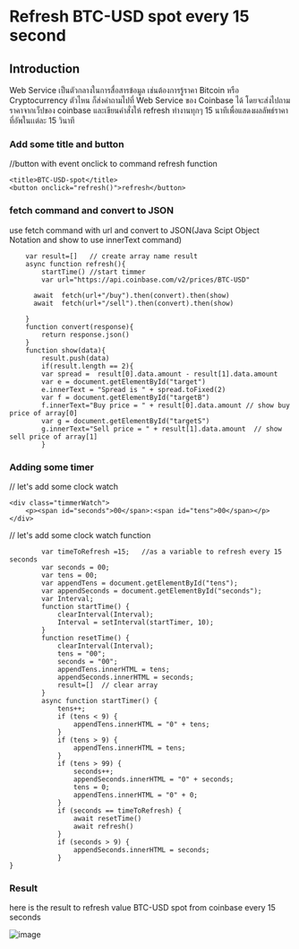 # Refresh BTC-USD spot every 15 second


## Introduction
Web Service เป็นตัวกลางในการสื่อสารข้อมูล เช่นต้องการรู้ราคา Bitcoin
หรือ Cryptocurrency ตัวไหน ก็ส่งคําถามไปที่ Web Service ของ Coinbase ได้ โดยจะส่งไปถามราคาจากเว็ปของ coinbase และเขียนคำสั่งให้ refresh ทำงานทุกๆ 15 นาทีเพื่อแสดงผลลัพธ์ราคาที่อัพในเเต่ละ 15 วินาที

### Add some title and button
//button with event onclick to command refresh function
>
    <title>BTC-USD-spot</title>
    <button onclick="refresh()">refresh</button>
>


### fetch command and convert to JSON
use fetch command with url and convert to JSON(Java Scipt Object Notation and show to use innerText command)
>
        var result=[]   // create array name result
        async function refresh(){
            startTime() //start timmer
            var url="https://api.coinbase.com/v2/prices/BTC-USD"

          await  fetch(url+"/buy").then(convert).then(show)
          await  fetch(url+"/sell").then(convert).then(show)
            
        }
        function convert(response){
            return response.json()
        }
        function show(data){
            result.push(data)
            if(result.length == 2){
            var spread =  result[0].data.amount - result[1].data.amount 
            var e = document.getElementById("target")
            e.innerText = "Spread is " + spread.toFixed(2)
            var f = document.getElementById("targetB")
            f.innerText="Buy price = " + result[0].data.amount // show buy price of array[0]
            var g = document.getElementById("targetS")
            g.innerText="Sell price = " + result[1].data.amount  // show sell price of array[1]
            }
>

### Adding some timer 
// let's add some clock watch
>
    <div class="timmerWatch">
        <p><span id="seconds">00</span>:<span id="tens">00</span></p>
    </div>
>
// let's add some clock watch function
>
            var timeToRefresh =15;   //as a variable to refresh every 15 seconds
            var seconds = 00;
            var tens = 00;
            var appendTens = document.getElementById("tens");
            var appendSeconds = document.getElementById("seconds");
            var Interval;
            function startTime() {
                clearInterval(Interval);
                Interval = setInterval(startTimer, 10); 
            }
            function resetTime() {
                clearInterval(Interval);
                tens = "00";
                seconds = "00";
                appendTens.innerHTML = tens;
                appendSeconds.innerHTML = seconds;
                result=[]  // clear array    
            }
            async function startTimer() {
                tens++;
                if (tens < 9) {
                    appendTens.innerHTML = "0" + tens;
                }
                if (tens > 9) {
                    appendTens.innerHTML = tens;
                }
                if (tens > 99) {
                    seconds++;
                    appendSeconds.innerHTML = "0" + seconds;
                    tens = 0;
                    appendTens.innerHTML = "0" + 0;
                }
                if (seconds == timeToRefresh) {   
                    await resetTime()
                    await refresh()
                }
                if (seconds > 9) {
                    appendSeconds.innerHTML = seconds;
                }
    }
>


### Result

here is the result to refresh value BTC-USD spot from coinbase every 15 seconds

![image](https://user-images.githubusercontent.com/104770048/170193303-c86a3e8a-bdad-4003-b45a-c6d08e91b674.png)
